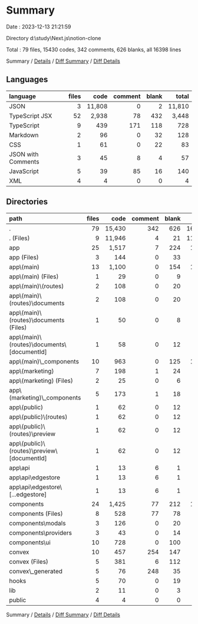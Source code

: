 # Summary

Date : 2023-12-13 21:21:59

Directory d:\\study\\Next.js\\notion-clone

Total : 79 files,  15430 codes, 342 comments, 626 blanks, all 16398 lines

Summary / [Details](details.md) / [Diff Summary](diff.md) / [Diff Details](diff-details.md)

## Languages
| language | files | code | comment | blank | total |
| :--- | ---: | ---: | ---: | ---: | ---: |
| JSON | 3 | 11,808 | 0 | 2 | 11,810 |
| TypeScript JSX | 52 | 2,938 | 78 | 432 | 3,448 |
| TypeScript | 9 | 439 | 171 | 118 | 728 |
| Markdown | 2 | 96 | 0 | 32 | 128 |
| CSS | 1 | 61 | 0 | 22 | 83 |
| JSON with Comments | 3 | 45 | 8 | 4 | 57 |
| JavaScript | 5 | 39 | 85 | 16 | 140 |
| XML | 4 | 4 | 0 | 0 | 4 |

## Directories
| path | files | code | comment | blank | total |
| :--- | ---: | ---: | ---: | ---: | ---: |
| . | 79 | 15,430 | 342 | 626 | 16,398 |
| . (Files) | 9 | 11,946 | 4 | 21 | 11,971 |
| app | 25 | 1,517 | 7 | 224 | 1,748 |
| app (Files) | 3 | 144 | 0 | 33 | 177 |
| app\\(main) | 13 | 1,100 | 0 | 154 | 1,254 |
| app\\(main) (Files) | 1 | 29 | 0 | 9 | 38 |
| app\\(main)\\(routes) | 2 | 108 | 0 | 20 | 128 |
| app\\(main)\\(routes)\\documents | 2 | 108 | 0 | 20 | 128 |
| app\\(main)\\(routes)\\documents (Files) | 1 | 50 | 0 | 8 | 58 |
| app\\(main)\\(routes)\\documents\\[documentId] | 1 | 58 | 0 | 12 | 70 |
| app\\(main)\\_components | 10 | 963 | 0 | 125 | 1,088 |
| app\\(marketing) | 7 | 198 | 1 | 24 | 223 |
| app\\(marketing) (Files) | 2 | 25 | 0 | 6 | 31 |
| app\\(marketing)\\_components | 5 | 173 | 1 | 18 | 192 |
| app\\(public) | 1 | 62 | 0 | 12 | 74 |
| app\\(public)\\(routes) | 1 | 62 | 0 | 12 | 74 |
| app\\(public)\\(routes)\\preview | 1 | 62 | 0 | 12 | 74 |
| app\\(public)\\(routes)\\preview\\[documentId] | 1 | 62 | 0 | 12 | 74 |
| app\\api | 1 | 13 | 6 | 1 | 20 |
| app\\api\\edgestore | 1 | 13 | 6 | 1 | 20 |
| app\\api\\edgestore\\[...edgestore] | 1 | 13 | 6 | 1 | 20 |
| components | 24 | 1,425 | 77 | 212 | 1,714 |
| components (Files) | 8 | 528 | 77 | 78 | 683 |
| components\\modals | 3 | 126 | 0 | 20 | 146 |
| components\\providers | 3 | 43 | 0 | 14 | 57 |
| components\\ui | 10 | 728 | 0 | 100 | 828 |
| convex | 10 | 457 | 254 | 147 | 858 |
| convex (Files) | 5 | 381 | 6 | 112 | 499 |
| convex\\_generated | 5 | 76 | 248 | 35 | 359 |
| hooks | 5 | 70 | 0 | 19 | 89 |
| lib | 2 | 11 | 0 | 3 | 14 |
| public | 4 | 4 | 0 | 0 | 4 |

Summary / [Details](details.md) / [Diff Summary](diff.md) / [Diff Details](diff-details.md)